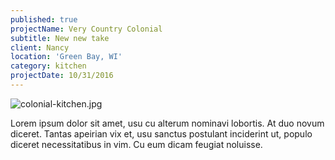 ```yaml
---
published: true
projectName: Very Country Colonial
subtitle: New new take
client: Nancy
location: 'Green Bay, WI'
category: kitchen
projectDate: 10/31/2016
---
```

![colonial-kitchen.jpg]({{site.baseurl}}/img/portfolio/colonial-kitchen.jpg)

Lorem ipsum dolor sit amet, usu cu alterum nominavi lobortis. At duo novum diceret. Tantas apeirian vix et, usu sanctus postulant inciderint ut, populo diceret necessitatibus in vim. Cu eum dicam feugiat noluisse.
